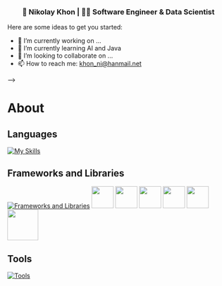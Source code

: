 <div align="center">
<h3> 👨 Nikolay Khon | 👨‍💻 Software Engineer & Data Scientist </h3> 
</div>

Here are some ideas to get you started:

- 🔭 I’m currently working on ...
- 🌱 I’m currently learning AI and Java
- 👯 I’m looking to collaborate on ...
- 📫 How to reach me: khon_ni@hanmail.net

-->

# About 
## Languages

[![My Skills](https://skillicons.dev/icons?i=java,cs,py,javascript&theme=light)](https://skillicons.dev)

## Frameworks and Libraries

[![Frameworks and Libraries](https://skillicons.dev/icons?i=spring,hibernate,dotnet,html,css,tensorflow&theme=light)](https://skillicons.dev)
<img width="50px" src="https://numpy.org/images/logo.svg"/> 
<img width="50px" src="https://pandas.pydata.org/static/img/pandas_mark.svg"/> 
<img width="50px" src="https://upload.wikimedia.org/wikipedia/commons/thumb/0/01/Created_with_Matplotlib-logo.svg/128px-Created_with_Matplotlib-logo.svg.png?20150219130408"/>
<img width="50px" src="https://seaborn.pydata.org/_images/logo-mark-lightbg.svg"/>
<img width="50px" src="https://feature-engine.trainindata.com/en/latest/_images/FeatureEngine.png"/>
<img width="70px" src="https://logos-download.com/wp-content/uploads/2021/01/Scikit_Learn_Logo-700x378.png"/>

## Tools

[![Tools](https://skillicons.dev/icons?i=docker,visualstudio,vscode,idea,mysql,postgres&theme=light)](https://skillicons.dev)

<!---
niklaus2019/niklaus2019 is a ✨ special ✨ repository because its README.md (this file) appears on your GitHub profile.
You can click the Preview link to take a look at your changes.
--->
